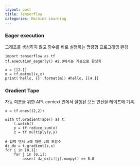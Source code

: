 ```yaml
---
layout: post
title: Tensorflow
categories: Machine Learning
---
```



### Eager execution

그래프를 생성하지 않고 함수를 바로 실행하는 명령형 프로그래밍 환경

	import tensorflow as tf
	tf.execution_eagerly() #2.0에서는 기본으로 활성화
	
	x = [[2.]]
	m = tf.matmul(x,x)
	print('hello, {}'.format(m)) #hello, [[4.]]

### Gradient Tape

자동 미분을 위한 API. context 안에서 실행된 모든 연산을 테이프에 기록.

	x = tf.ones((2,2))
	
	with tf.GradientTape() as t:
		t.watch()
		y = tf.reduce_sum(x)
		z = tf.multiply(y,y)
	
	# 입력 텐서 x에 대한 z의 도함수
	dz_dx = t.gradient(z,x)
	for i in [0,1]:
		for j in [0,1]:
			assert dz_dx[i][j].numpy() == 8.0

